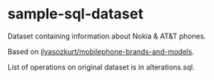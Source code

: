 # sample-sql-dataset

Dataset containing information about Nokia & AT&T phones.

Based on [ilyasozkurt/mobilephone-brands-and-models](https://github.com/ilyasozkurt/mobilephone-brands-and-models). 

List of operations on original dataset is in alterations.sql.
